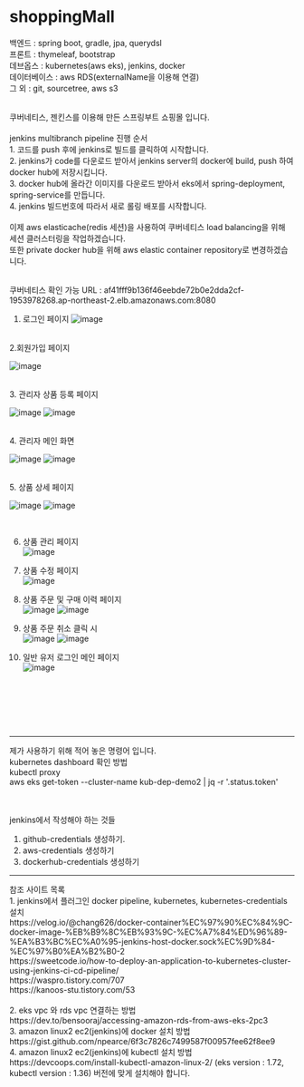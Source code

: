 # shoppingMall

백엔드 : spring boot, gradle, jpa, querydsl  <br>
프론트 : thymeleaf, bootstrap <br>
데브옵스 : kubernetes(aws eks), jenkins, docker <br>
데이터베이스 : aws RDS(externalName을 이용해 연결) <br>
그 외 : git, sourcetree, aws s3 <br>


<br>
쿠버네티스, 젠킨스를 이용해 만든 스프링부트 쇼핑몰 입니다. 
<br><br>
jenkins multibranch pipeline 진행 순서
<br>1. 코드를 push 후에 jenkins로 빌드를 클릭하여 시작합니다.
<br>2. jenkins가 code를 다운로드 받아서 jenkins server의 docker에 build, push 하여 docker hub에 저장시킵니다.
<br>3. docker hub에 올라간 이미지를 다운로드 받아서 eks에서 spring-deployment, spring-service를 만듭니다.
<br>4. jenkins 빌드번호에 따라서 새로 롤링 배포를 시작합니다.
<br>
<br>
이제 aws elasticache(redis 세션)을 사용하여 쿠버네티스 load balancing을 위해 세션 클러스터링을 작업하겠습니다.<br>
또한 private docker hub을 위해 aws elastic container repository로 변경하겠습니다.
<br>
<br>

쿠버네티스 확인 가능 URL : af41fff9b136f46eebde72b0e2dda2cf-1953978268.ap-northeast-2.elb.amazonaws.com:8080

1. 로그인 페이지 
![image](https://github.com/sunggun1/shoppingMall/assets/17981550/b70cd36e-e087-47c8-bade-4b3e3e659f4f)


<br>
2.회원가입 페이지 
<br>

![image](https://github.com/sunggun1/shoppingMall/assets/17981550/293036da-39c4-4b69-b2b6-7109c7d5f3da)


<br>
3. 관리자 상품 등록 페이지
<br>

![image](https://github.com/sunggun1/shoppingMall/assets/17981550/97bc9425-50ab-4a71-8565-4fd95810b29b)
![image](https://github.com/sunggun1/shoppingMall/assets/17981550/7e238107-04da-478a-854f-a88085d9ad30)

<br>
4. 관리자 메인 화면
<br>

![image](https://github.com/sunggun1/shoppingMall/assets/17981550/6023459a-cb83-4048-a360-03279704452c)
![image](https://github.com/sunggun1/shoppingMall/assets/17981550/5a8fec9e-8ddc-4177-ae0a-078000ca3911)

<br>
5. 상품 상세 페이지
<br>

![image](https://github.com/sunggun1/shoppingMall/assets/17981550/843f9d01-1314-4de5-92d9-70f18ca334c7)
![image](https://github.com/sunggun1/shoppingMall/assets/17981550/a44b7879-953f-40d0-8436-dbe39c8518c0)

<br>

6. 상품 관리 페이지 <br>
![image](https://github.com/sunggun1/shoppingMall/assets/17981550/39a389f5-2571-4c2d-822f-e190065eec5b)

7. 상품 수정 페이지 <br>
![image](https://github.com/sunggun1/shoppingMall/assets/17981550/0d647a58-b61d-4fcb-9b1b-014f880739bc)


8. 상품 주문 및 구매 이력 페이지 <br>
![image](https://github.com/sunggun1/shoppingMall/assets/17981550/82b3e142-f25d-4122-bb7a-64f224cba193)
![image](https://github.com/sunggun1/shoppingMall/assets/17981550/ba2a604a-9361-4599-aecf-c2b32c04ddc1)

10. 상품 주문 취소 클릭 시 <br>
![image](https://github.com/sunggun1/shoppingMall/assets/17981550/7bbdbb90-342c-4acd-a455-1e05d3c7a8fb)
![image](https://github.com/sunggun1/shoppingMall/assets/17981550/808f6994-1ac7-4db9-b78b-638d0557703f)

11. 일반 유저 로그인 메인 페이지 <br>
![image](https://github.com/sunggun1/shoppingMall/assets/17981550/8ccca914-a0d2-4aa5-9069-1dba4f7d1c0a)



<br>
<br>
<br>
<br>
<br>
<hr>
제가 사용하기 위해 적어 놓은 명령어 입니다.
<br>
kubernetes dashboard 확인 방법<br>
kubectl proxy<br>
aws eks get-token --cluster-name kub-dep-demo2 | jq -r '.status.token'<br>
<br><br>

jenkins에서 작성해야 하는 것들
1. github-credentials 생성하기.
2. aws-credentials 생성하기
3. dockerhub-credentials 생성하기

<hr>
참조 사이트 목록
<br>
1. jenkins에서 플러그인 docker pipeline, kubernetes, kubernetes-credentials 설치

<br>
https://velog.io/@chang626/docker-container%EC%97%90%EC%84%9C-docker-image-%EB%B9%8C%EB%93%9C-%EC%A7%84%ED%96%89-%EA%B3%BC%EC%A0%95-jenkins-host-docker.sock%EC%9D%84-%EC%97%B0%EA%B2%B0-2
<br>
https://sweetcode.io/how-to-deploy-an-application-to-kubernetes-cluster-using-jenkins-ci-cd-pipeline/
<br>
https://waspro.tistory.com/707
<br>
https://kanoos-stu.tistory.com/53
<br>
<br>
2. eks vpc 와 rds vpc 연결하는 방법<br>
https://dev.to/bensooraj/accessing-amazon-rds-from-aws-eks-2pc3
<br>
3. amazon linux2 ec2(jenkins)에 docker 설치 방법<br>
https://gist.github.com/npearce/6f3c7826c7499587f00957fee62f8ee9
<br>
4. amazon linux2 ec2(jenkins)에 kubectl 설치 방법<br>
https://devcoops.com/install-kubectl-amazon-linux-2/ (eks version : 1.72, kubectl version : 1.36) 버전에 맞게 설치해야 합니다.

